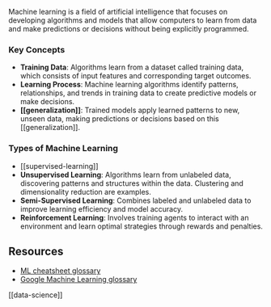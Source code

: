 Machine learning is a field of artificial intelligence that focuses on developing algorithms and models that allow computers to learn from data and make predictions or decisions without being explicitly programmed.

### Key Concepts

- **Training Data**: Algorithms learn from a dataset called training data, which consists of input features and corresponding target outcomes.
- **Learning Process**: Machine learning algorithms identify patterns, relationships, and trends in training data to create predictive models or make decisions.
- **[[generalization]]**: Trained models apply learned patterns to new, unseen data, making predictions or decisions based on this [[generalization]].

### Types of Machine Learning

- [[supervised-learning]] 
- **Unsupervised Learning**: Algorithms learn from unlabeled data, discovering patterns and structures within the data. Clustering and dimensionality reduction are examples.
- **Semi-Supervised Learning**: Combines labeled and unlabeled data to improve learning efficiency and model accuracy.
- **Reinforcement Learning**: Involves training agents to interact with an environment and learn optimal strategies through rewards and penalties.

## Resources
- [ML cheatsheet glossary](https://ml-cheatsheet.readthedocs.io/en/latest/glossary.html)
- [Google Machine Learning glossary](https://developers.google.com/machine-learning/glossary)

[[data-science]]